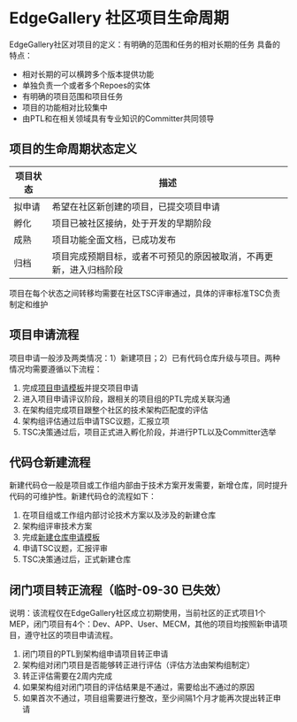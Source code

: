 # EdgeGallery 社区项目生命周期
EdgeGallery社区对项目的定义：有明确的范围和任务的相对长期的任务
具备的特点：
* 相对长期的可以横跨多个版本提供功能
* 单独负责一个或者多个Repoes的实体
* 有明确的项目范围和项目任务
* 项目的功能相对比较集中
* 由PTL和在相关领域具有专业知识的Committer共同领导
## 项目的生命周期状态定义
| 项目状态 | 描述                                |
|------|-----------------------------------|
| 拟申请  | 希望在社区新创建的项目，已提交项目申请               |
| 孵化   | 项目已被社区接纳，处于开发的早期阶段                |
| 成熟   | 项目功能全面文档，已成功发布                    |
| 归档   | 项目完成预期目标，或者不可预见的原因被取消，不再更新，进入归档阶段 |

项目在每个状态之间转移均需要在社区TSC评审通过，具体的评审标准TSC负责制定和维护

## 项目申请流程

项目申请一般涉及两类情况：1）新建项目；2）已有代码仓库升级与项目。两种情况均需要遵循以下流程：

1.	完成[项目申请模板](http://https://gitee.com/edgegallery/community/blob/master/TSC/Templates/New%20Project%20Team%20Proposal%20v1.pptx)并提交项目申请
2.	进入项目申请评议阶段，跟相关的项目组的PTL完成关联沟通
3.	在架构组完成项目跟整个社区的技术架构匹配度的评估
4.	架构组评估通过后申请TSC议题，汇报立项
5.	TSC决策通过后，项目正式进入孵化阶段，并进行PTL以及Committer选举

## 代码仓新建流程

新建代码仓一般是项目或工作组内部由于技术方案开发需要，新增仓库，同时提升代码的可维护性。新建代码仓的流程如下：

1.	在项目组或工作组内部讨论技术方案以及涉及的新建仓库
2.	架构组评审技术方案
3.	完成[新建仓库申请模板](https://gitee.com/edgegallery/community/blob/master/TSC/Templates/New%20Repo%20Application%20v1.1.pptx)
4.	申请TSC议题，汇报评审
5.	TSC决策通过后，正式新建仓库


## 闭门项目转正流程（临时-09-30 已失效）
说明：该流程仅在EdgeGallery社区成立初期使用，当前社区的正式项目1个 MEP，闭门项目有4个：Dev、APP、User、MECM，其他的项目均按照新申请项目，遵守社区的项目申请流程。
1.	闭门项目的PTL到架构组申请项目转正申请
2.	架构组对闭门项目是否能够转正进行评估（评估方法由架构组制定）
3.	转正评估需要在2周内完成
4.	如果架构组对闭门项目的评估结果是不通过，需要给出不通过的原因
5.	如果首次不通过，项目组需要进行整改，至少间隔1个月才能再次提出转正申请
